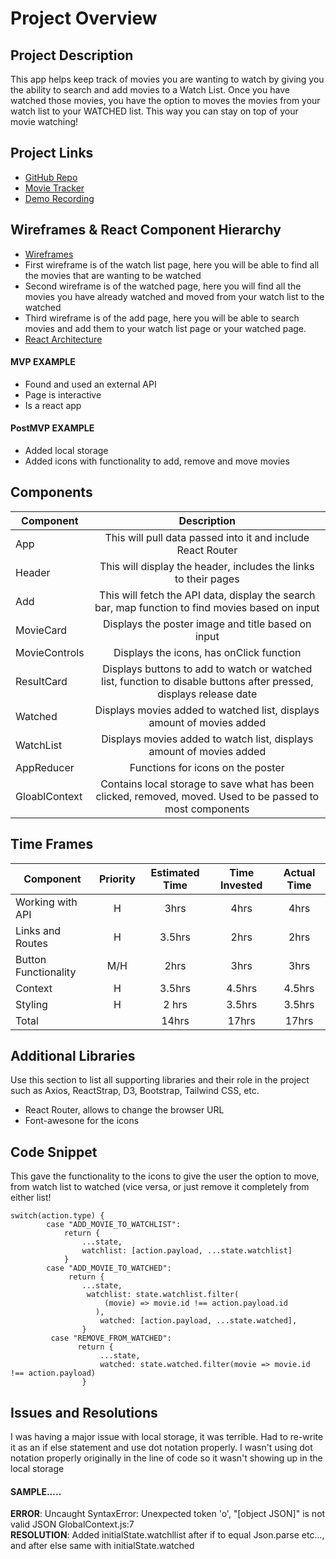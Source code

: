 # Project Overview


## Project Description

This app helps keep track of movies you are wanting to watch by giving you the ability to search and add movies to a Watch List. Once you have watched those movies, you have the option to moves the movies from your watch list to your WATCHED list. This way you can stay on top of your movie watching!

## Project Links

- [GitHub Repo](https://github.com/mobrewer/Movie-Tracker)
- [Movie Tracker](https://movie-tracker-zakt-j68dvj4az-mobrewer.vercel.app/)
- [Demo Recording]()

## Wireframes & React Component Hierarchy

- [Wireframes](https://whimsical.com/getting-started-boards-T8L9ob1vKmmxAvFVn3DW5e)
-  First wireframe is of the watch list page, here you will be able to find all the movies that are wanting to be watched
-  Second wireframe is of the watched page, here you will find all the movies you have already watched and moved from your watch list to the watched
-  Third wireframe is of the add page, here you will be able to search movies and add them to your watch list page or your watched page.  
- [React Architecture](https://whimsical.com/getting-started-boards-T8L9ob1vKmmxAvFVn3DW5e)

#### MVP EXAMPLE
- Found and used an external API
- Page is interactive
- Is a react app

#### PostMVP EXAMPLE

- Added local storage
- Added icons with functionality to add, remove and move movies

## Components

| Component | Description | 
| --- | :---: |  
| App | This will pull data passed into it and include React Router| 
| Header | This will display the header, includes the links to their pages | 
| Add | This will fetch the API data, display the search bar, map function to find movies based on input |
| MovieCard | Displays the poster image and title based on input |
| MovieControls | Displays the icons, has onClick function |
| ResultCard | Displays buttons to add to watch or watched list, function to disable buttons after pressed, displays release date |
| Watched | Displays movies added to watched list, displays amount of movies added |
| WatchList | Displays movies added to watch list, displays amount of movies added |
| AppReducer | Functions for icons on the poster |
| GloablContext | Contains local storage to save what has been clicked, removed, moved. Used to be passed to most components |

## Time Frames

| Component | Priority | Estimated Time | Time Invested | Actual Time |
| --- | :---: |  :---: | :---: | :---: |
| Working with API | H | 3hrs| 4hrs | 4hrs |
| Links and Routes | H | 3.5hrs| 2hrs | 2hrs |
| Button Functionality | M/H | 2hrs| 3hrs | 3hrs |
| Context | H | 3.5hrs | 4.5hrs | 4.5hrs |
| Styling | H | 2 hrs | 3.5hrs| 3.5hrs |
| Total | | 14hrs| 17hrs | 17hrs |

## Additional Libraries
 Use this section to list all supporting libraries and their role in the project such as Axios, ReactStrap, D3, Bootstrap, Tailwind CSS, etc. 
 - React Router, allows to change the browser URL
 - Font-awesone for the icons

## Code Snippet

This gave the functionality to the icons to give the user the option to move, from watch list to watched (vice versa, or just remove it completely from either list!

```
switch(action.type) {
        case "ADD_MOVIE_TO_WATCHLIST":
            return {
                ...state,
                watchlist: [action.payload, ...state.watchlist]
            }
        case "ADD_MOVIE_TO_WATCHED":
             return {
                ...state,
                 watchlist: state.watchlist.filter(
                     (movie) => movie.id !== action.payload.id
                   ),
                    watched: [action.payload, ...state.watched],
                }
         case "REMOVE_FROM_WATCHED":
               return {
                    ...state,
                    watched: state.watched.filter(movie => movie.id !== action.payload)
                }
```

## Issues and Resolutions
 I was having a major issue with local storage, it was terrible. Had to re-write it as an if else statement and use dot notation properly. I wasn't using dot notation properly originally in the line of code so it wasn't showing up in the local storage

#### SAMPLE.....
**ERROR**:  Uncaught SyntaxError: Unexpected token 'o', "[object JSON]" is not valid JSON GlobalContext.js:7                              
**RESOLUTION**: Added initialState.watchllist after if to equal Json.parse etc..., and after else same with initialState.watched
